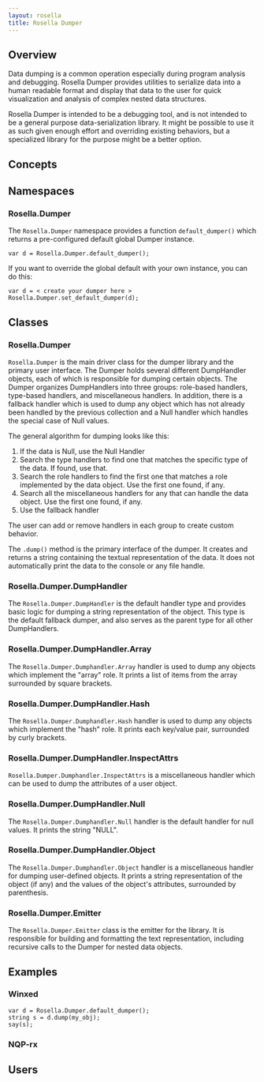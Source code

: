 ```yaml
---
layout: rosella
title: Rosella Dumper
---
```


## Overview

Data dumping is a common operation especially during program analysis and
debugging. Rosella Dumper provides utilities to serialize data into a human
readable format and display that data to the user for quick visualization and
analysis of complex nested data structures.

Rosella Dumper is intended to be a debugging tool, and is not intended to be a
general purpose data-serialization library. It might be possible to use it as
such given enough effort and overriding existing behaviors, but a specialized
library for the purpose might be a better option.

## Concepts

## Namespaces

### Rosella.Dumper

The `Rosella.Dumper` namespace provides a function `default_dumper()` which
returns a pre-configured default global Dumper instance.

    var d = Rosella.Dumper.default_dumper();

If you want to override the global default with your own instance, you can do
this:

    var d = < create your dumper here >
    Rosella.Dumper.set_default_dumper(d);

## Classes

### Rosella.Dumper

`Rosella.Dumper` is the main driver class for the dumper library and the primary
user interface. The Dumper holds several different DumpHandler objects, each of
which is responsible for dumping certain objects. The Dumper organizes
DumpHandlers into three groups: role-based handlers, type-based handlers, and
miscellaneous handlers. In addition, there is a fallback handler which is used
to dump any object which has not already been handled by the previous collection
and a Null handler which handles the special case of Null values.

The general algorithm for dumping looks like this:

1. If the data is Null, use the Null Handler
2. Search the type handlers to find one that matches the specific type of the
   data. If found, use that.
3. Search the role handlers to find the first one that matches a role
   implemented by the data object. Use the first one found, if any.
4. Search all the miscellaneous handlers for any that can handle the data
   object. Use the first one found, if any.
5. Use the fallback handler

The user can add or remove handlers in each group to create custom behavior.

The `.dump()` method is the primary interface of the dumper. It creates and
returns a string containing the textual representation of the data. It does not
automatically print the data to the console or any file handle.

### Rosella.Dumper.DumpHandler

The `Rosella.Dumper.DumpHandler` is the default handler type and provides basic
logic for dumping a string representation of the object. This type is the
default fallback dumper, and also serves as the parent type for all other
DumpHandlers.

### Rosella.Dumper.DumpHandler.Array

The `Rosella.Dumper.Dumphandler.Array` handler is used to dump any objects which
implement the "array" role. It prints a list of items from the array surrounded
by square brackets.

### Rosella.Dumper.DumpHandler.Hash

The `Rosella.Dumper.Dumphandler.Hash` handler is used to dump any objects which
implement the "hash" role. It prints each key/value pair, surrounded by curly
brackets.

### Rosella.Dumper.DumpHandler.InspectAttrs

`Rosella.Dumper.Dumphandler.InspectAttrs` is a miscellaneous handler which
can be used to dump the attributes of a user object.

### Rosella.Dumper.DumpHandler.Null

The `Rosella.Dumper.Dumphandler.Null` handler is the default handler for null
values. It prints the string "NULL".

### Rosella.Dumper.DumpHandler.Object

The `Rosella.Dumper.Dumphandler.Object` handler is a miscellaneous handler for
dumping user-defined objects. It prints a string representation of the object
(if any) and the values of the object's attributes, surrounded by parenthesis.

### Rosella.Dumper.Emitter

The `Rosella.Dumper.Emitter` class is the emitter for the library. It is
responsible for building and formatting the text representation, including
recursive calls to the Dumper for nested data objects.

## Examples

### Winxed

    var d = Rosella.Dumper.default_dumper();
    string s = d.dump(my_obj);
    say(s);

### NQP-rx

## Users

